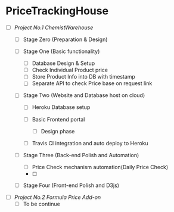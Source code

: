 #   PriceTrackingHouse

- [ ]   _Project No.1    ChemistWarehouse_
    - [ ]   Stage Zero  (Preparation & Design)

    - [ ]   Stage One   (Basic functionality)
    
        - [ ] Database Design & Setup
        - [ ] Check Individual Product price
        - [ ] Store Product Info into DB with timestamp
        - [ ] Separate API to check Price base on request link
    
    - [ ]   Stage Two   (Website and Database host on cloud)
    
        - [ ] Heroku Database setup
        - [ ] Basic Frontend portal
        
            - [ ] Design phase
            
        - [ ] Travis CI integration and auto deploy to Heroku
        
    - [ ]   Stage Three (Back-end Polish and Automation)
    
        - [ ] Price Check mechanism automation(Daily Price Check)
        - [ ] 
        
    - [ ]   Stage Four  (Front-end Polish and D3js)


- [ ]   _Project No.2    Formula Price Add-on_
    - [ ]   To be continue
